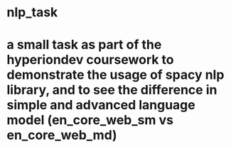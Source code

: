 # nlp_task
# a small task as part of the hyperiondev coursework to demonstrate the usage of spacy nlp library, and to see the difference in simple and advanced language model (en_core_web_sm vs en_core_web_md)
